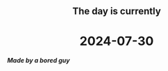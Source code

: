 <h2 align=center>The day is currently</h2>
<h1 align=center><!--TIME BEGIN-->2024-07-30<!--TIME END--></h1>
<h5>Made by a bored guy</h5>
